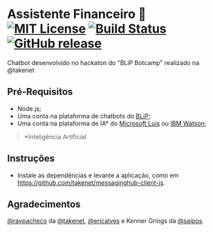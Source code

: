 # Assistente Financeiro 🤖 [![MIT License](https://img.shields.io/badge/License-MIT-red.svg)](LICENSE) [![Build Status](https://scrutinizer-ci.com/g/dedevillela/bot-assistente-financeiro/badges/build.png?b=master)](https://scrutinizer-ci.com/g/dedevillela/VRS-Operator-Flags/build-status/master) [![GitHub release](https://img.shields.io/github/release/dedevillela/bot-assistente-financeiro.svg)]()
Chatbot desenvolvido no hackaton do "BLiP Botcamp" realizado na @takenet

## Pré-Requisitos
- Node.js;
- Uma conta na plataforma de chatbots do [BLiP](https://blip.ai);
- Uma conta na plataforma de IA* do [Microsoft Luis](https://www.luis.ai) ou [IBM Watson](https://www.ibm.com/watson);
>*Inteligência Artificial

## Instruções
- Instale as dependências e levante a aplicação, como em https://github.com/takenet/messaginghub-client-js.

## Agradecimentos
[@ravpacheco](https://github.com/ravpacheco) da [@takenet](https://github.com/takenet), [@ericalves](https://github.com/ericalves) e Kenner Grings da [@saipos](https://github.com/saipos).
